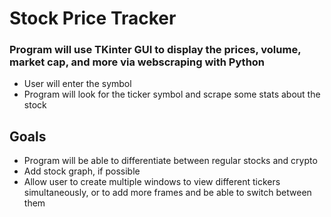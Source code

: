 # Stock Price Tracker

### Program will use TKinter GUI to display the prices, volume, market cap, and more via webscraping with Python

- User will enter the symbol
- Program will look for the ticker symbol and scrape some stats about the stock

## Goals
- Program will be able to differentiate between regular stocks and crypto
- Add stock graph, if possible
- Allow user to create multiple windows to view different tickers simultaneously, or to add more frames and be able to switch between them